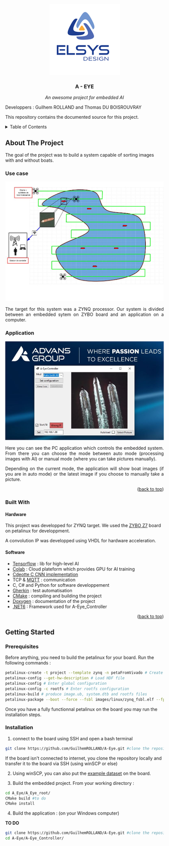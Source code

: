 <!-- PROJECT LOGO -->
<p align="center">
  <img src="logo.png" />
</p>
<h3 align="center">A - EYE </h3>
<p align="center">
<em>An awesome project for embedded AI</em>
</p>
Developpers : Guilhem ROLLAND and Thomas DU BOISROUVRAY

This repository contains the documented source for this project.

<!-- TABLE OF CONTENTS -->
<details>
  <summary>Table of Contents</summary>
  <ol>
    <li>
      <a href="#about-the-project">About The Project</a>
      <ul>
        <li><a href="#use-case">Use case</a></li>
        <li><a href="#application">Application</a></li>
        <li><a href="#built-with">Built With</a></li>
      </ul>
    </li>
    <li>
      <a href="#getting-started">Getting Started</a>
      <ul>
        <li><a href="#prerequisites">Prerequisites</a></li>
        <li><a href="#installation">Installation</a></li>
      </ul>
    </li>
    <li><a href="#usage">Usage</a></li>
    <li><a href="#roadmap">Roadmap</a></li>
    <li><a href="#contributing">Contributing</a></li>
    <li><a href="#license">License</a></li>
    <li><a href="#contact">Contact</a></li>
    <li><a href="#acknowledgments">Acknowledgments</a></li>
  </ol>
</details>

<!-- ABOUT THE PROJECT -->
## About The Project

The goal of the project was to build a system capable of sorting images with and without boats. 

### Use case

![Schéma use case](use_case.jpg)
<div style="text-align: justify">  

The target for this system was a ZYNQ processor.
Our system is divided between an embedded sytem on ZYBO board and an application on a computer.
</div>

### Application

![Application](ihm.JPG)




<div style="text-align: justify">
Here you can see the PC application which controls the embedded system. From there you can choose the mode between auto mode (processing images with AI) or manual mode (where you can take pictures manually).

Depending on the current mode, the application will show boat images (if you are in auto mode) or the latest image if you choose to manually take a picture. 
</div>

<p align="right">(<a href="#top">back to top</a>)</p>

### Built With

#### Hardware

This project was developped for ZYNQ target. We used the [ZYBO Z7](https://digilent.com/reference/programmable-logic/zybo-z7/start) board on petalinux for developpment.

A convolution IP was developped using VHDL for hardware acceleration.

#### Software
  
- [Tensorflow](https://www.tensorflow.org/) : lib for high-level AI
- [Colab](https://colab.research.google.com/) : Cloud plateform which provides GPU for AI training
- [Cdeotte C CNN implementation](https://github.com/cdeotte/MNIST-CNN-99.5)
- TCP & [MQTT](https://www.eclipse.org/paho/index.php?page=clients/python/index.php) : communication
- C, C# and Python for software developpement
- [Gherkin](https://cucumber.io/docs/gherkin/) : test automatisation
- [CMake](https://cmake.org/) : compiling and building the project
- [Doxygen](https://doxygen.nl/) : documentation of the project
- [.NET6](https://docs.microsoft.com/fr-fr/dotnet/core/whats-new/dotnet-6) : Framework used for A-Eye_Controller

<p align="right">(<a href="#top">back to top</a>)</p>

## Getting Started

### Prerequisites 

Before anything, you need to build the petalinux for your board. Run the following commands :
```bash
petalinux-create -t project --template zynq -n petaFromVivado # Create the workspace   
petalinux-config --get-hw-description # Load HDF file   
petalinux-config # Enter global configuration    
petalinux-config -c rootfs # Enter rootfs configuration   
petalinux-build # produce image.ub, system.dtb and rootfs files   
petalinux-package --boot --force --fsbl images/linux/zynq_fsbl.elf --fpga images/linux/*_wrapper.bit --u-boot # produce BOOT.BIN    
```
Once you have a fully functionnal petalinux on the board you may run the installation steps.

### Installation

1. connect to the board using SSH and open a bash terminal
```bash
git clone https://github.com/GuilhemROLLAND/A-Eye.git #clone the repository
```
If the board isn't connected to internet, you clone the repository locally and transfer it to the board via SSH (using winSCP or else)

2. Using winSCP, you can also put the [example dataset](https://drive.google.com/uc?export=download&id=1odGQm0w5xhjG1suTzqstuRMIkoTY4mYx)  on the board.

3. Build the embedded project. From your working directory :
```bash
cd A_Eye/A_Eye_root/
CMake build #to do
CMake install
```
4. Build the application : (on your Windows computer)

**TO DO**
```bash
git clone https://github.com/GuilhemROLLAND/A-Eye.git #clone the repository
cd A-Eye/A-Eye_Controller/


